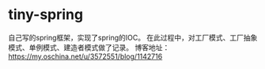 # tiny-spring
自己写的spring框架，实现了spring的IOC。
在此过程中，对工厂模式、工厂抽象模式、单例模式、建造者模式做了记录。
博客地址：
https://my.oschina.net/u/3572551/blog/1142716
